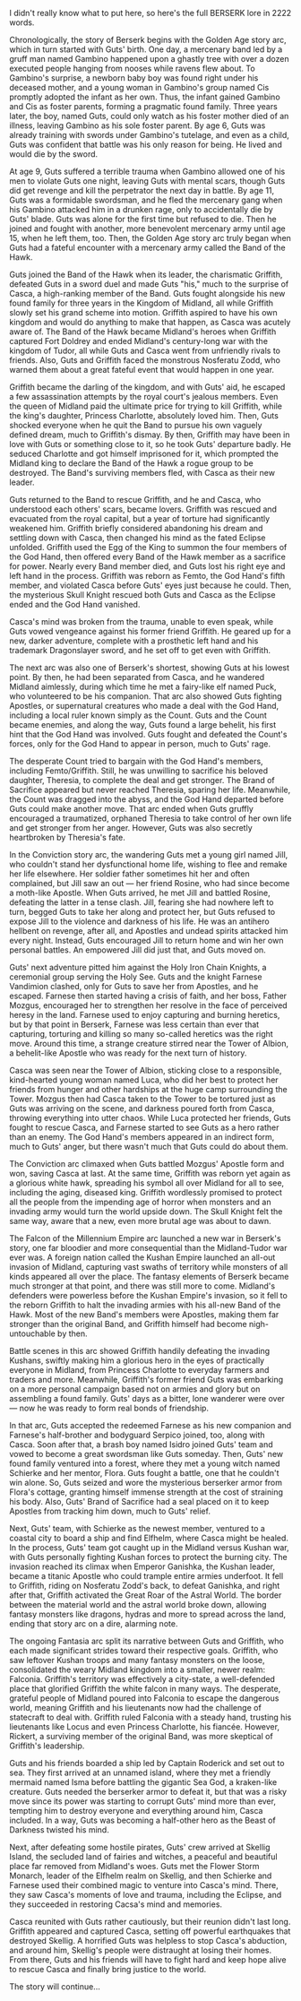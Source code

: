 I didn't really know what to put here, so here's the full BERSERK lore in 2222 words.

Chronologically, the story of Berserk begins with the Golden Age story arc, which in turn started with Guts' birth. One day, a mercenary band led by a gruff man named Gambino happened upon a ghastly tree with over a dozen executed people hanging from nooses while ravens flew about. To Gambino's surprise, a newborn baby boy was found right under his deceased mother, and a young woman in Gambino's group named Cis promptly adopted the infant as her own. Thus, the infant gained Gambino and Cis as foster parents, forming a pragmatic found family. Three years later, the boy, named Guts, could only watch as his foster mother died of an illness, leaving Gambino as his sole foster parent. By age 6, Guts was already training with swords under Gambino's tutelage, and even as a child, Guts was confident that battle was his only reason for being. He lived and would die by the sword.

At age 9, Guts suffered a terrible trauma when Gambino allowed one of his men to violate Guts one night, leaving Guts with mental scars, though Guts did get revenge and kill the perpetrator the next day in battle. By age 11, Guts was a formidable swordsman, and he fled the mercenary gang when his Gambino attacked him in a drunken rage, only to accidentally die by Guts' blade. Guts was alone for the first time but refused to die. Then he joined and fought with another, more benevolent mercenary army until age 15, when he left them, too. Then, the Golden Age story arc truly began when Guts had a fateful encounter with a mercenary army called the Band of the Hawk.

Guts joined the Band of the Hawk when its leader, the charismatic Griffith, defeated Guts in a sword duel and made Guts "his," much to the surprise of Casca, a high-ranking member of the Band. Guts fought alongside his new found family for three years in the Kingdom of Midland, all while Griffith slowly set his grand scheme into motion. Griffith aspired to have his own kingdom and would do anything to make that happen, as Casca was acutely aware of. The Band of the Hawk became Midland's heroes when Griffith captured Fort Doldrey and ended Midland's century-long war with the kingdom of Tudor, all while Guts and Casca went from unfriendly rivals to friends. Also, Guts and Griffith faced the monstrous Nosferatu Zodd, who warned them about a great fateful event that would happen in one year.

Griffith became the darling of the kingdom, and with Guts' aid, he escaped a few assassination attempts by the royal court's jealous members. Even the queen of Midland paid the ultimate price for trying to kill Griffith, while the king's daughter, Princess Charlotte, absolutely loved him. Then, Guts shocked everyone when he quit the Band to pursue his own vaguely defined dream, much to Griffith's dismay. By then, Griffith may have been in love with Guts or something close to it, so he took Guts' departure badly. He seduced Charlotte and got himself imprisoned for it, which prompted the Midland king to declare the Band of the Hawk a rogue group to be destroyed. The Band's surviving members fled, with Casca as their new leader.

Guts returned to the Band to rescue Griffith, and he and Casca, who understood each others' scars, became lovers. Griffith was rescued and evacuated from the royal capital, but a year of torture had significantly weakened him. Griffith briefly considered abandoning his dream and settling down with Casca, then changed his mind as the fated Eclipse unfolded. Griffith used the Egg of the King to summon the four members of the God Hand, then offered every Band of the Hawk member as a sacrifice for power. Nearly every Band member died, and Guts lost his right eye and left hand in the process. Griffith was reborn as Femto, the God Hand's fifth member, and violated Casca before Guts' eyes just because he could. Then, the mysterious Skull Knight rescued both Guts and Casca as the Eclipse ended and the God Hand vanished.

Casca's mind was broken from the trauma, unable to even speak, while Guts vowed vengeance against his former friend Griffith. He geared up for a new, darker adventure, complete with a prosthetic left hand and his trademark Dragonslayer sword, and he set off to get even with Griffith.

The next arc was also one of Berserk's shortest, showing Guts at his lowest point. By then, he had been separated from Casca, and he wandered Midland aimlessly, during which time he met a fairy-like elf named Puck, who volunteered to be his companion. That arc also showed Guts fighting Apostles, or supernatural creatures who made a deal with the God Hand, including a local ruler known simply as the Count. Guts and the Count became enemies, and along the way, Guts found a large behelit, his first hint that the God Hand was involved. Guts fought and defeated the Count's forces, only for the God Hand to appear in person, much to Guts' rage.

The desperate Count tried to bargain with the God Hand's members, including Femto/Griffith. Still, he was unwilling to sacrifice his beloved daughter, Theresia, to complete the deal and get stronger. The Brand of Sacrifice appeared but never reached Theresia, sparing her life. Meanwhile, the Count was dragged into the abyss, and the God Hand departed before Guts could make another move. That arc ended when Guts gruffly encouraged a traumatized, orphaned Theresia to take control of her own life and get stronger from her anger. However, Guts was also secretly heartbroken by Theresia's fate.

In the Conviction story arc, the wandering Guts met a young girl named Jill, who couldn't stand her dysfunctional home life, wishing to flee and remake her life elsewhere. Her soldier father sometimes hit her and often complained, but Jill saw an out — her friend Rosine, who had since become a moth-like Apostle. When Guts arrived, he met Jill and battled Rosine, defeating the latter in a tense clash. Jill, fearing she had nowhere left to turn, begged Guts to take her along and protect her, but Guts refused to expose Jill to the violence and darkness of his life. He was an antihero hellbent on revenge, after all, and Apostles and undead spirits attacked him every night. Instead, Guts encouraged Jill to return home and win her own personal battles. An empowered Jill did just that, and Guts moved on.

Guts' next adventure pitted him against the Holy Iron Chain Knights, a ceremonial group serving the Holy See. Guts and the knight Farnese Vandimion clashed, only for Guts to save her from Apostles, and he escaped. Farnese then started having a crisis of faith, and her boss, Father Mozgus, encouraged her to strengthen her resolve in the face of perceived heresy in the land. Farnese used to enjoy capturing and burning heretics, but by that point in Berserk, Farnese was less certain than ever that capturing, torturing and killing so many so-called heretics was the right move. Around this time, a strange creature stirred near the Tower of Albion, a behelit-like Apostle who was ready for the next turn of history.

Casca was seen near the Tower of Albion, sticking close to a responsible, kind-hearted young woman named Luca, who did her best to protect her friends from hunger and other hardships at the huge camp surrounding the Tower. Mozgus then had Casca taken to the Tower to be tortured just as Guts was arriving on the scene, and darkness poured forth from Casca, throwing everything into utter chaos. While Luca protected her friends, Guts fought to rescue Casca, and Farnese started to see Guts as a hero rather than an enemy. The God Hand's members appeared in an indirect form, much to Guts' anger, but there wasn't much that Guts could do about them.

The Conviction arc climaxed when Guts battled Mozgus' Apostle form and won, saving Casca at last. At the same time, Griffith was reborn yet again as a glorious white hawk, spreading his symbol all over Midland for all to see, including the aging, diseased king. Griffith wordlessly promised to protect all the people from the impending age of horror when monsters and an invading army would turn the world upside down. The Skull Knight felt the same way, aware that a new, even more brutal age was about to dawn.

The Falcon of the Millennium Empire arc launched a new war in Berserk's story, one far bloodier and more consequential than the Midland-Tudor war ever was. A foreign nation called the Kushan Empire launched an all-out invasion of Midland, capturing vast swaths of territory while monsters of all kinds appeared all over the place. The fantasy elements of Berserk became much stronger at that point, and there was still more to come. Midland's defenders were powerless before the Kushan Empire's invasion, so it fell to the reborn Griffith to halt the invading armies with his all-new Band of the Hawk. Most of the new Band's members were Apostles, making them far stronger than the original Band, and Griffith himself had become nigh-untouchable by then.

Battle scenes in this arc showed Griffith handily defeating the invading Kushans, swiftly making him a glorious hero in the eyes of practically everyone in Midland, from Princess Charlotte to everyday farmers and traders and more. Meanwhile, Griffith's former friend Guts was embarking on a more personal campaign based not on armies and glory but on assembling a found family. Guts' days as a bitter, lone wanderer were over — now he was ready to form real bonds of friendship.

In that arc, Guts accepted the redeemed Farnese as his new companion and Farnese's half-brother and bodyguard Serpico joined, too, along with Casca. Soon after that, a brash boy named Isidro joined Guts' team and vowed to become a great swordsman like Guts someday. Then, Guts' new found family ventured into a forest, where they met a young witch named Schierke and her mentor, Flora. Guts fought a battle, one that he couldn't win alone. So, Guts seized and wore the mysterious berserker armor from Flora's cottage, granting himself immense strength at the cost of straining his body. Also, Guts' Brand of Sacrifice had a seal placed on it to keep Apostles from tracking him down, much to Guts' relief.

Next, Guts' team, with Schierke as the newest member, ventured to a coastal city to board a ship and find Elfhelm, where Casca might be healed. In the process, Guts' team got caught up in the Midland versus Kushan war, with Guts personally fighting Kushan forces to protect the burning city. The invasion reached its climax when Emperor Ganishka, the Kushan leader, became a titanic Apostle who could trample entire armies underfoot. It fell to Griffith, riding on Nosferatu Zodd's back, to defeat Ganishka, and right after that, Griffith activated the Great Roar of the Astral World. The border between the material world and the astral world broke down, allowing fantasy monsters like dragons, hydras and more to spread across the land, ending that story arc on a dire, alarming note.

The ongoing Fantasia arc split its narrative between Guts and Griffith, who each made significant strides toward their respective goals. Griffith, who saw leftover Kushan troops and many fantasy monsters on the loose, consolidated the weary Midland kingdom into a smaller, newer realm: Falconia. Griffith's territory was effectively a city-state, a well-defended place that glorified Griffith the white falcon in many ways. The desperate, grateful people of Midland poured into Falconia to escape the dangerous world, meaning Griffith and his lieutenants now had the challenge of statecraft to deal with. Griffith ruled Falconia with a steady hand, trusting his lieutenants like Locus and even Princess Charlotte, his fiancée. However, Rickert, a surviving member of the original Band, was more skeptical of Griffith's leadership.

Guts and his friends boarded a ship led by Captain Roderick and set out to sea. They first arrived at an unnamed island, where they met a friendly mermaid named Isma before battling the gigantic Sea God, a kraken-like creature. Guts needed the berserker armor to defeat it, but that was a risky move since its power was starting to corrupt Guts' mind more than ever, tempting him to destroy everyone and everything around him, Casca included. In a way, Guts was becoming a half-other hero as the Beast of Darkness twisted his mind.

Next, after defeating some hostile pirates, Guts' crew arrived at Skellig Island, the secluded land of fairies and witches, a peaceful and beautiful place far removed from Midland's woes. Guts met the Flower Storm Monarch, leader of the Elfhelm realm on Skellig, and then Schierke and Farnese used their combined magic to venture into Casca's mind. There, they saw Casca's moments of love and trauma, including the Eclipse, and they succeeded in restoring Cacsa's mind and memories.

Casca reunited with Guts rather cautiously, but their reunion didn't last long. Griffith appeared and captured Casca, setting off powerful earthquakes that destroyed Skellig. A horrified Guts was helpless to stop Casca's abduction, and around him, Skellig's people were distraught at losing their homes. From there, Guts and his friends will have to fight hard and keep hope alive to rescue Casca and finally bring justice to the world.

The story will continue...